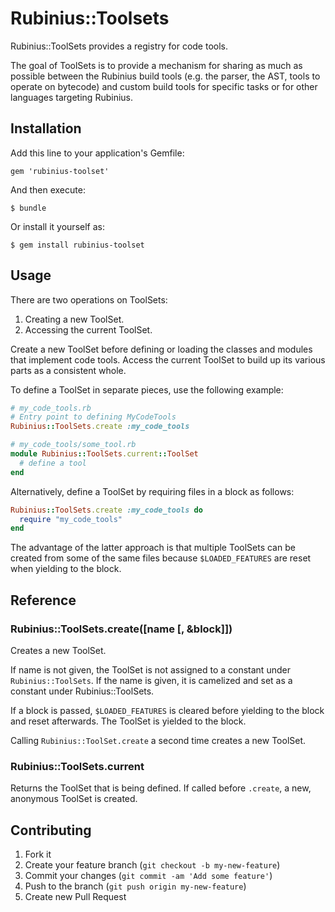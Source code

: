 # Rubinius::Toolsets

Rubinius::ToolSets provides a registry for code tools.

The goal of ToolSets is to provide a mechanism for sharing as much as possible
between the Rubinius build tools (e.g. the parser, the AST, tools to operate
on bytecode) and custom build tools for specific tasks or for other languages
targeting Rubinius.

## Installation

Add this line to your application's Gemfile:

    gem 'rubinius-toolset'

And then execute:

    $ bundle

Or install it yourself as:

    $ gem install rubinius-toolset

## Usage

There are two operations on ToolSets:

1. Creating a new ToolSet.
2. Accessing the current ToolSet.

Create a new ToolSet before defining or loading the classes and modules that
implement code tools. Access the current ToolSet to build up its various parts
as a consistent whole.

To define a ToolSet in separate pieces, use the following example:

```ruby
# my_code_tools.rb
# Entry point to defining MyCodeTools
Rubinius::ToolSets.create :my_code_tools

# my_code_tools/some_tool.rb
module Rubinius::ToolSets.current::ToolSet
  # define a tool
end
```

Alternatively, define a ToolSet by requiring files in a block as follows:

```ruby
Rubinius::ToolSets.create :my_code_tools do
  require "my_code_tools"
end
```

The advantage of the latter approach is that multiple ToolSets can be created
from some of the same files because `$LOADED_FEATURES` are reset when yielding
to the block.

## Reference

### Rubinius::ToolSets.create([name [, &block]])

Creates a new ToolSet.

If name is not given, the ToolSet is not assigned to a constant under
`Rubinius::ToolSets`. If the name is given, it is camelized and set as a
constant under Rubinius::ToolSets.

If a block is passed, `$LOADED_FEATURES` is cleared before yielding to the
block and reset afterwards. The ToolSet is yielded to the block.

Calling `Rubinius::ToolSet.create` a second time creates a new ToolSet.

### Rubinius::ToolSets.current

Returns the ToolSet that is being defined. If called before `.create`, a new,
anonymous ToolSet is created.

## Contributing

1. Fork it
2. Create your feature branch (`git checkout -b my-new-feature`)
3. Commit your changes (`git commit -am 'Add some feature'`)
4. Push to the branch (`git push origin my-new-feature`)
5. Create new Pull Request

